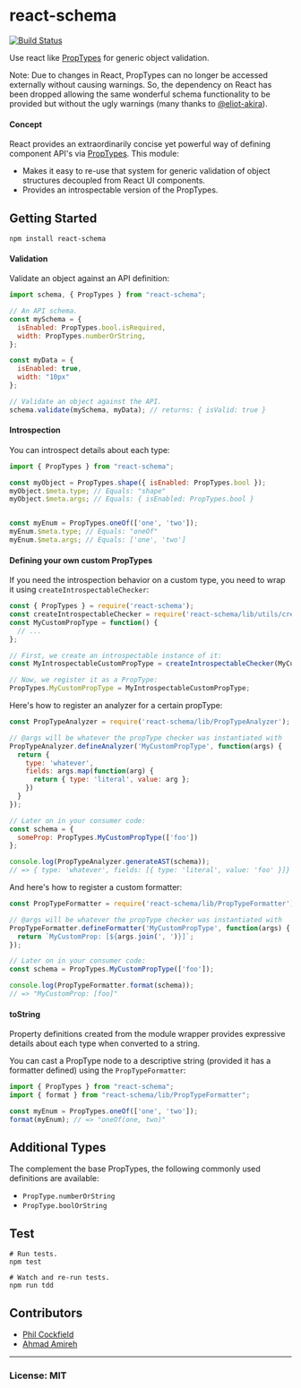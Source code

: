 # react-schema

[![Build Status](https://travis-ci.org/philcockfield/react-schema.svg)](https://travis-ci.org/philcockfield/react-schema)

Use react like [PropTypes](https://facebook.github.io/react/docs/reusable-components.html) for generic object validation.

Note: Due to changes in React, PropTypes can no longer be accessed externally without 
causing warnings.  So, the dependency on React has been dropped allowing the same wonderful
schema functionality to be provided but without the ugly warnings (many thanks to [@eliot-akira](https://github.com/eliot-akira)). 

#### Concept

React provides an extraordinarily concise yet powerful way of defining component API's via [PropTypes](https://facebook.github.io/react/docs/reusable-components.html).  This module:

- Makes it easy to re-use that system for generic validation of object structures decoupled from React UI components.
- Provides an introspectable version of the PropTypes.

## Getting Started

    npm install react-schema

#### Validation

Validate an object against an API definition:

```js
import schema, { PropTypes } from "react-schema";

// An API schema.
const mySchema = {
  isEnabled: PropTypes.bool.isRequired,
  width: PropTypes.numberOrString,
};

const myData = {
  isEnabled: true,
  width: "10px"
};

// Validate an object against the API.
schema.validate(mySchema, myData); // returns: { isValid: true }

```

#### Introspection

You can introspect details about each type:

```js
import { PropTypes } from "react-schema";

const myObject = PropTypes.shape({ isEnabled: PropTypes.bool });
myObject.$meta.type; // Equals: "shape"
myObject.$meta.args; // Equals: { isEnabled: PropTypes.bool }


const myEnum = PropTypes.oneOf(['one', 'two']);
myEnum.$meta.type; // Equals: "oneOf"
myEnum.$meta.args; // Equals: ['one', 'two']
```

#### Defining your own custom PropTypes

If you need the introspection behavior on a custom type, you need to wrap it using `createIntrospectableChecker`:

```js
const { PropTypes } = require('react-schema');
const createIntrospectableChecker = require('react-schema/lib/utils/createIntrospectableChecker');
const MyCustomPropType = function() {
  // ...
};

// First, we create an introspectable instance of it:
const MyIntrospectableCustomPropType = createIntrospectableChecker(MyCustomPropType);

// Now, we register it as a PropType:
PropTypes.MyCustomPropType = MyIntrospectableCustomPropType;
```

Here's how to register an analyzer for a certain propType:

```js
const PropTypeAnalyzer = require('react-schema/lib/PropTypeAnalyzer');

// @args will be whatever the propType checker was instantiated with
PropTypeAnalyzer.defineAnalyzer('MyCustomPropType', function(args) {
  return {
    type: 'whatever',
    fields: args.map(function(arg) {
      return { type: 'literal', value: arg };
    })
  }
});

// Later on in your consumer code:
const schema = {
  someProp: PropTypes.MyCustomPropType(['foo'])
};

console.log(PropTypeAnalyzer.generateAST(schema));
// => { type: 'whatever', fields: [{ type: 'literal', value: 'foo' }]}
```

And here's how to register a custom formatter:

```js
const PropTypeFormatter = require('react-schema/lib/PropTypeFormatter');

// @args will be whatever the propType checker was instantiated with
PropTypeFormatter.defineFormatter('MyCustomPropType', function(args) {
  return `MyCustomProp: [${args.join(', ')}]`;
});

// Later on in your consumer code:
const schema = PropTypes.MyCustomPropType(['foo']);

console.log(PropTypeFormatter.format(schema));
// => "MyCustomProp: [foo]"
```

#### toString

Property definitions created from the module wrapper provides expressive details about each type when converted to a string.

You can cast a PropType node to a descriptive string (provided it has a formatter defined) using the `PropTypeFormatter`:

```js
import { PropTypes } from "react-schema";
import { format } from "react-schema/lib/PropTypeFormatter";

const myEnum = PropTypes.oneOf(['one', 'two']);
format(myEnum); // => "oneOf(one, two)"
```

## Additional Types

The complement the base PropTypes, the following commonly used definitions are available:

- `PropType.numberOrString`
- `PropType.boolOrString`




## Test
    # Run tests.
    npm test

    # Watch and re-run tests.
    npm run tdd



## Contributors

- [Phil Cockfield](https://github.com/philcockfield)
- [Ahmad Amireh](https://github.com/amireh)


---
### License: MIT
